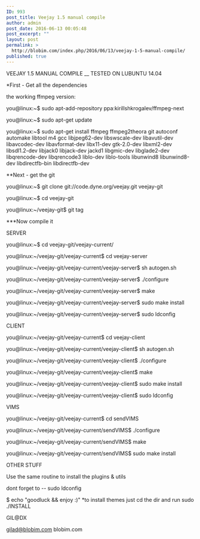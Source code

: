 ```yaml
---
ID: 993
post_title: Veejay 1.5 manual compile
author: admin
post_date: 2016-06-13 00:05:48
post_excerpt: ""
layout: post
permalink: >
  http://blobim.com/index.php/2016/06/13/veejay-1-5-manual-compile/
published: true
---
```

VEEJAY 1.5 MANUAL COMPILE __ TESTED ON LUBUNTU 14.04

*First - Get all the dependencies

the working ffmpeg version:

you@linux:~$ sudo apt-add-repository ppa:kirillshkrogalev/ffmpeg-next

you@linux:~$ sudo apt-get update

you@linux:~$ sudo apt-get install ffmpeg ffmpeg2theora git autoconf automake libtool m4 gcc libjpeg62-dev libswscale-dev libavutil-dev libavcodec-dev libavformat-dev libx11-dev gtk-2.0-dev libxml2-dev libsdl1.2-dev libjack0 libjack-dev jackd1 libgmic-dev libglade2-dev libqrencode-dev libqrencode3 liblo-dev liblo-tools libunwind8 libunwind8-dev libdirectfb-bin libdirectfb-dev

**Next - get the git

you@linux:~$ git clone git://code.dyne.org/veejay.git veejay-git

you@linux:~$ cd veejay-git

you@linux:~/veejay-git$ git tag

***Now compile it

SERVER

you@linux:~$ cd veejay-git/veejay-current/

you@linux:~/veejay-git/veejay-current$ cd veejay-server

you@linux:~/veejay-git/veejay-current/veejay-server$ sh autogen.sh

you@linux:~/veejay-git/veejay-current/veejay-server$ ./configure

you@linux:~/veejay-git/veejay-current/veejay-server$ make

you@linux:~/veejay-git/veejay-current/veejay-server$ sudo make install

you@linux:~/veejay-git/veejay-current/veejay-server$ sudo ldconfig

CLIENT

you@linux:~/veejay-git/veejay-current$ cd veejay-client

you@linux:~/veejay-git/veejay-current/veejay-client$ sh autogen.sh

you@linux:~/veejay-git/veejay-current/veejay-client$ ./configure

you@linux:~/veejay-git/veejay-current/veejay-client$ make

you@linux:~/veejay-git/veejay-current/veejay-client$ sudo make install

you@linux:~/veejay-git/veejay-current/veejay-client$ sudo ldconfig

VIMS

you@linux:~/veejay-git/veejay-current$ cd sendVIMS

you@linux:~/veejay-git/veejay-current/sendVIMS$ ./configure

you@linux:~/veejay-git/veejay-current/sendVIMS$ make

you@linux:~/veejay-git/veejay-current/sendVIMS$ sudo make install

OTHER STUFF

Use the same routine to install the plugins &amp; utils

dont forget to -- sudo ldconfig

$ echo "goodluck &amp;&amp; enjoy :)"
*to install themes just cd the dir and run sudo ./INSTALL

GIL@DX

gilad@blobim.com blobim.com